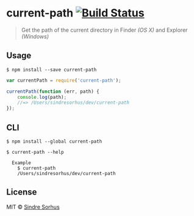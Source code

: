 # current-path [![Build Status](https://travis-ci.org/sindresorhus/current-path.svg?branch=master)](https://travis-ci.org/sindresorhus/current-path)

> Get the path of the current directory in Finder *(OS X)* and Explorer *(Windows)*


## Usage

```
$ npm install --save current-path
```

```js
var currentPath = require('current-path');

currentPath(function (err, path) {
	console.log(path);
	//=> /Users/sindresorhus/dev/current-path
});
```


## CLI

```
$ npm install --global current-path
```

```
$ current-path --help

  Example
    $ current-path
    /Users/sindresorhus/dev/current-path
```


## License

MIT © [Sindre Sorhus](http://sindresorhus.com)
